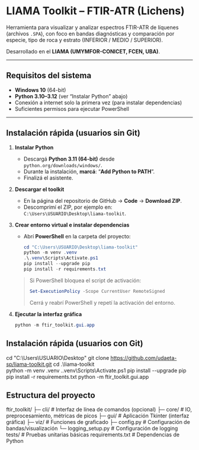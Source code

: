 # LIAMA Toolkit – FTIR-ATR (Lichens)

Herramienta para visualizar y analizar espectros FTIR-ATR de líquenes (archivos `.SPA`), con foco en bandas diagnósticas y comparación por especie, tipo de roca y estrato (INFERIOR / MEDIO / SUPERIOR).

Desarrollado en el **LIAMA (UMYMFOR-CONICET, FCEN, UBA)**.

---

## Requisitos del sistema

- **Windows 10** (64-bit)
- **Python 3.10–3.12** (ver “Instalar Python” abajo)
- Conexión a internet solo la primera vez (para instalar dependencias)
- Suficientes permisos para ejecutar PowerShell

---

## Instalación rápida (usuarios sin Git)

1. **Instalar Python**
   - Descargá **Python 3.11 (64-bit)** desde `python.org/downloads/windows/`.
   - Durante la instalación, **marcá**: “**Add Python to PATH**”.
   - Finalizá el asistente.

2. **Descargar el toolkit**
   - En la página del repositorio de GitHub → **Code** → **Download ZIP**.
   - Descomprimí el ZIP, por ejemplo en: `C:\Users\USUARIO\Desktop\liama-toolkit`.

3. **Crear entorno virtual e instalar dependencias**
   - Abrí **PowerShell** en la carpeta del proyecto:
     ```powershell
     cd "C:\Users\USUARIO\Desktop\liama-toolkit"
     python -m venv .venv
     .\.venv\Scripts\Activate.ps1
     pip install --upgrade pip
     pip install -r requirements.txt
     ```

   > Si PowerShell bloquea el script de activación:
   > ```powershell
   > Set-ExecutionPolicy -Scope CurrentUser RemoteSigned
   > ```
   > Cerrá y reabrí PowerShell y repetí la activación del entorno.

4. **Ejecutar la interfaz gráfica**
   ```powershell
   python -m ftir_toolkit.gui.app
## Instalación rápida (usuarios con Git)
cd "C:\Users\USUARIO\Desktop"
git clone https://github.com/udaeta-sp/liama-toolkit.git
cd .\liama-toolkit\
python -m venv .venv
.\.venv\Scripts\Activate.ps1
pip install --upgrade pip
pip install -r requirements.txt
python -m ftir_toolkit.gui.app

## Estructura del proyecto

ftir_toolkit/
  ├─ cli/                # Interfaz de línea de comandos (opcional)
  ├─ core/               # IO, preprocesamiento, métricas de picos
  ├─ gui/                # Aplicación Tkinter (interfaz gráfica)
  ├─ viz/                # Funciones de graficado
  ├─ config.py           # Configuración de bandas/visualización
  └─ logging_setup.py    # Configuración de logging
tests/                   # Pruebas unitarias básicas
requirements.txt         # Dependencias de Python


